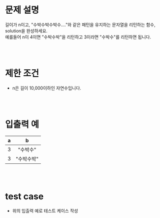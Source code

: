 # 문제 설명
길이가 n이고, "수박수박수박수...."와 같은 패턴을 유지하는 문자열을 리턴하는 함수, solution을 완성하세요.  
예를들어 n이 4이면 "수박수박"을 리턴하고 3이라면 "수박수"를 리턴하면 됩니다.

<br><br>

# 제한 조건
- n은 길이 10,000이하인 자연수입니다.

<br><br>

# 입출력 예
|a|b|
|:-----:|:-----:|
| 3 | "수박수" |
| 3 | "수박수박" |

<br><br>

# test case
- 위의 입출력 예로 테스트 케이스 작성